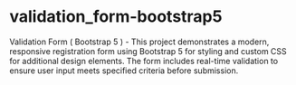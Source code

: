# validation_form-bootstrap5
 Validation Form ( Bootstrap 5 ) - This project demonstrates a modern, responsive registration form using Bootstrap 5 for styling and custom CSS for additional design elements. The form includes real-time validation to ensure user input meets specified criteria before submission.
